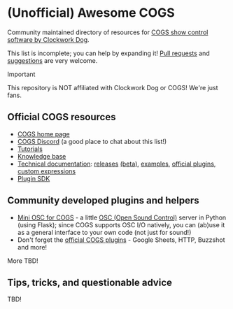 # (Unofficial) Awesome COGS

Community maintained directory of resources for [COGS show control software by Clockwork Dog](https://cogs.show).

This list is incomplete; you can help by expanding it! [Pull requests](https://github.com/egnor/awesome-cogs-show/pulls) and [suggestions](https://github.com/egnor/awesome-cogs-show/issues) are very welcome.

> [!IMPORTANT]
> This repository is NOT affiliated with Clockwork Dog or COGS! We're just fans.

## Official COGS resources

- [COGS home page](https://cogs.show/)
- [COGS Discord](https://discord.com/invite/N9zwR7Byrt) (a good place to chat about this list!)
- [Tutorials](https://cogs.show/tutorials/basics)
- [Knowledge base](https://cogs.zendesk.com/hc/en-gb)
- [Technical documentation](https://docs.cogs.show/): [releases](https://docs.cogs.show/releases/) [(beta)](https://docs.cogs.show/releases/beta/), [examples](https://docs.cogs.show/examples/), [official plugins](https://docs.cogs.show/plugins/), [custom expressions](https://docs.cogs.show/)
- [Plugin SDK](https://github.com/clockwork-dog/cogs-sdk/)

## Community developed plugins and helpers

- [Mini OSC for COGS](https://github.com/guigro/cogs-mini-osc) - a little [OSC (Open Sound Control)](https://en.wikipedia.org/wiki/Open_Sound_Control) server in Python (using Flask); since COGS supports OSC I/O natively, you can (ab)use it as a general interface to your own code (not just for sound!)
- Don't forget the [official COGS plugins](https://docs.cogs.show/plugins/) - Google Sheets, HTTP, Buzzshot and more!

More TBD!

## Tips, tricks, and questionable advice

TBD!
